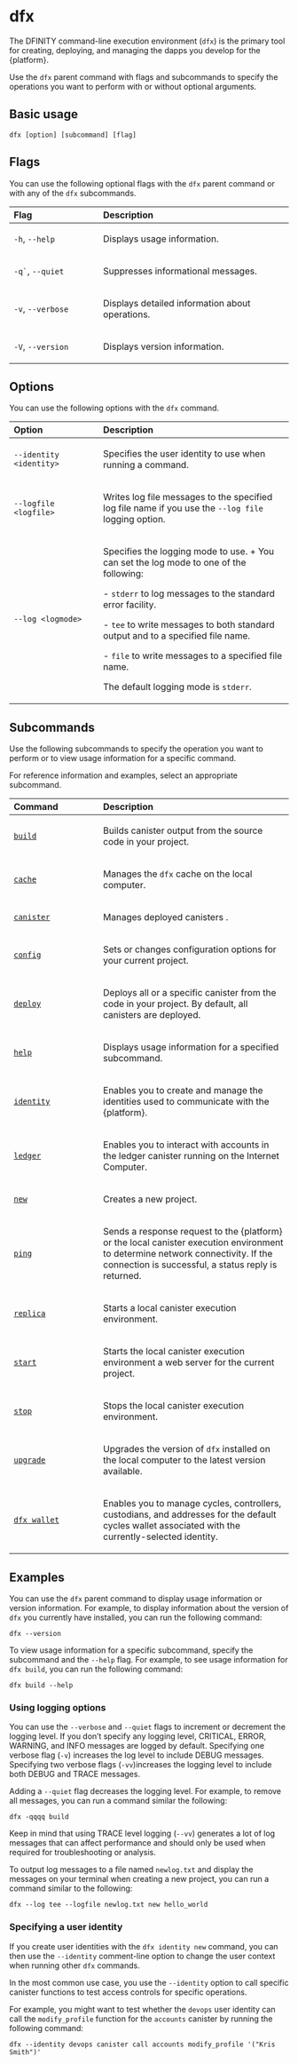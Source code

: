 # dfx

The DFINITY command-line execution environment (`dfx`) is the primary tool for creating, deploying, and managing the dapps you develop for the {platform}.

Use the `dfx` parent command with flags and subcommands to specify the operations you want to perform with or without optional arguments.

## Basic usage

    dfx [option] [subcommand] [flag]

## Flags

You can use the following optional flags with the `dfx` parent command or with any of the `dfx` subcommands.

<table>
<colgroup>
<col style="width: 32%" />
<col style="width: 68%" />
</colgroup>
<thead>
<tr class="header">
<th style="text-align: left;">Flag</th>
<th style="text-align: left;">Description</th>
</tr>
</thead>
<tbody>
<tr class="odd">
<td style="text-align: left;"><p><code>-h</code>, <code>--help</code></p></td>
<td style="text-align: left;"><p>Displays usage information.</p></td>
</tr>
<tr class="even">
<td style="text-align: left;"><p><code>-q`</code>, <code>--quiet</code></p></td>
<td style="text-align: left;"><p>Suppresses informational messages.</p></td>
</tr>
<tr class="odd">
<td style="text-align: left;"><p><code>-v</code>, <code>--verbose</code></p></td>
<td style="text-align: left;"><p>Displays detailed information about operations.</p></td>
</tr>
<tr class="even">
<td style="text-align: left;"><p><code>-V</code>, <code>--version</code></p></td>
<td style="text-align: left;"><p>Displays version information.</p></td>
</tr>
</tbody>
</table>

## Options

You can use the following options with the `dfx` command.

<table>
<colgroup>
<col style="width: 32%" />
<col style="width: 68%" />
</colgroup>
<thead>
<tr class="header">
<th style="text-align: left;">Option</th>
<th style="text-align: left;">Description</th>
</tr>
</thead>
<tbody>
<tr class="odd">
<td style="text-align: left;"><p><code>--identity &lt;identity&gt;</code></p></td>
<td style="text-align: left;"><p>Specifies the user identity to use when running a command.</p></td>
</tr>
<tr class="even">
<td style="text-align: left;"><p><code>--logfile &lt;logfile&gt;</code></p></td>
<td style="text-align: left;"><p>Writes log file messages to the specified log file name if you use the <code>--log file</code> logging option.</p></td>
</tr>
<tr class="odd">
<td style="text-align: left;"><p><code>--log &lt;logmode&gt;</code></p></td>
<td style="text-align: left;"><p>Specifies the logging mode to use. + You can set the log mode to one of the following:</p>
<p>- <code>stderr</code> to log messages to the standard error facility.</p>
<p>- <code>tee</code> to write messages to both standard output and to a specified file name.</p>
<p>- <code>file</code> to write messages to a specified file name.</p>
<p>The default logging mode is <code>stderr</code>.</p></td>
</tr>
</tbody>
</table>

## Subcommands

Use the following subcommands to specify the operation you want to perform or to view usage information for a specific command.

For reference information and examples, select an appropriate subcommand.

<table>
<colgroup>
<col style="width: 32%" />
<col style="width: 68%" />
</colgroup>
<thead>
<tr class="header">
<th style="text-align: left;">Command</th>
<th style="text-align: left;">Description</th>
</tr>
</thead>
<tbody>
<tr class="odd">
<td style="text-align: left;"><p><a href="dfx-build.xml"><code>build</code></a></p></td>
<td style="text-align: left;"><p>Builds canister output from the source code in your project.</p></td>
</tr>
<tr class="even">
<td style="text-align: left;"><p><a href="dfx-cache.xml"><code>cache</code></a></p></td>
<td style="text-align: left;"><p>Manages the <code>dfx</code> cache on the local computer.</p></td>
</tr>
<tr class="odd">
<td style="text-align: left;"><p><a href="dfx-canister.xml"><code>canister</code></a></p></td>
<td style="text-align: left;"><p>Manages deployed canisters .</p></td>
</tr>
<tr class="even">
<td style="text-align: left;"><p><a href="dfx-config.xml"><code>config</code></a></p></td>
<td style="text-align: left;"><p>Sets or changes configuration options for your current project.</p></td>
</tr>
<tr class="odd">
<td style="text-align: left;"><p><a href="dfx-deploy.xml"><code>deploy</code></a></p></td>
<td style="text-align: left;"><p>Deploys all or a specific canister from the code in your project. By default, all canisters are deployed.</p></td>
</tr>
<tr class="even">
<td style="text-align: left;"><p><a href="dfx-help.xml"><code>help</code></a></p></td>
<td style="text-align: left;"><p>Displays usage information for a specified subcommand.</p></td>
</tr>
<tr class="odd">
<td style="text-align: left;"><p><a href="dfx-identity.xml"><code>identity</code></a></p></td>
<td style="text-align: left;"><p>Enables you to create and manage the identities used to communicate with the {platform}.</p></td>
</tr>
<tr class="even">
<td style="text-align: left;"><p><a href="dfx-ledger.xml"><code>ledger</code></a></p></td>
<td style="text-align: left;"><p>Enables you to interact with accounts in the ledger canister running on the Internet Computer.</p></td>
</tr>
<tr class="odd">
<td style="text-align: left;"><p><a href="dfx-new.xml"><code>new</code></a></p></td>
<td style="text-align: left;"><p>Creates a new project.</p></td>
</tr>
<tr class="even">
<td style="text-align: left;"><p><a href="dfx-ping.xml"><code>ping</code></a></p></td>
<td style="text-align: left;"><p>Sends a response request to the {platform} or the local canister execution environment to determine network connectivity. If the connection is successful, a status reply is returned.</p></td>
</tr>
<tr class="odd">
<td style="text-align: left;"><p><a href="dfx-replica.xml"><code>replica</code></a></p></td>
<td style="text-align: left;"><p>Starts a local canister execution environment.</p></td>
</tr>
<tr class="even">
<td style="text-align: left;"><p><a href="dfx-start.xml"><code>start</code></a></p></td>
<td style="text-align: left;"><p>Starts the local canister execution environment a web server for the current project.</p></td>
</tr>
<tr class="odd">
<td style="text-align: left;"><p><a href="dfx-stop.xml"><code>stop</code></a></p></td>
<td style="text-align: left;"><p>Stops the local canister execution environment.</p></td>
</tr>
<tr class="even">
<td style="text-align: left;"><p><a href="dfx-upgrade.xml"><code>upgrade</code></a></p></td>
<td style="text-align: left;"><p>Upgrades the version of <code>dfx</code> installed on the local computer to the latest version available.</p></td>
</tr>
<tr class="odd">
<td style="text-align: left;"><p><a href="dfx-wallet.xml"><code>dfx wallet</code></a></p></td>
<td style="text-align: left;"><p>Enables you to manage cycles, controllers, custodians, and addresses for the default cycles wallet associated with the currently-selected identity.</p></td>
</tr>
</tbody>
</table>

## Examples

You can use the `dfx` parent command to display usage information or version information. For example, to display information about the version of `dfx` you currently have installed, you can run the following command:

    dfx --version

To view usage information for a specific subcommand, specify the subcommand and the `--help` flag. For example, to see usage information for `dfx build`, you can run the following command:

    dfx build --help

### Using logging options

You can use the `--verbose` and `--quiet` flags to increment or decrement the logging level. If you don’t specify any logging level, CRITICAL, ERROR, WARNING, and INFO messages are logged by default. Specifying one verbose flag (`-v`) increases the log level to include DEBUG messages. Specifying two verbose flags (`-vv`)increases the logging level to include both DEBUG and TRACE messages.

Adding a `--quiet` flag decreases the logging level. For example, to remove all messages, you can run a command similar the following:

    dfx -qqqq build

Keep in mind that using TRACE level logging (`--vv`) generates a lot of log messages that can affect performance and should only be used when required for troubleshooting or analysis.

To output log messages to a file named `newlog.txt` and display the messages on your terminal when creating a new project, you can run a command similar to the following:

    dfx --log tee --logfile newlog.txt new hello_world

### Specifying a user identity

If you create user identities with the `dfx identity new` command, you can then use the `--identity` comment-line option to change the user context when running other `dfx` commands.

In the most common use case, you use the `--identity` option to call specific canister functions to test access controls for specific operations.

For example, you might want to test whether the `devops` user identity can call the `modify_profile` function for the `accounts` canister by running the following command:

    dfx --identity devops canister call accounts modify_profile '("Kris Smith")'
